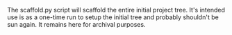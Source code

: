 The scaffold.py script will scaffold the entire initial project tree.
It's intended use is as a one-time run to setup the initial tree and 
probably shouldn't be sun again. It remains here for archival purposes.
